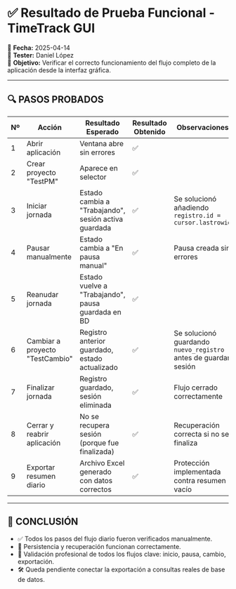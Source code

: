 # ✅ Resultado de Prueba Funcional - TimeTrack GUI

📅 **Fecha:** 2025-04-14  
🧪 **Tester:** Daniel López  
🎯 **Objetivo:** Verificar el correcto funcionamiento del flujo completo de la aplicación desde la interfaz gráfica.

---

## 🔍 PASOS PROBADOS

| Nº | Acción                              | Resultado Esperado                                     | Resultado Obtenido   | Observaciones                          |
|----|-------------------------------------|--------------------------------------------------------|----------------------|-----------------------------------------|
| 1  | Abrir aplicación                    | Ventana abre sin errores                               | ✅                   |                                         |
| 2  | Crear proyecto "TestPM"             | Aparece en selector                                    | ✅                   |                                         |
| 3  | Iniciar jornada                     | Estado cambia a "Trabajando", sesión activa guardada   | ✅                   | Se solucionó añadiendo `registro.id = cursor.lastrowid` |
| 4  | Pausar manualmente                  | Estado cambia a "En pausa manual"                      | ✅                   | Pausa creada sin errores                |
| 5  | Reanudar jornada                    | Estado vuelve a "Trabajando", pausa guardada en BD     | ✅                   |                                         |
| 6  | Cambiar a proyecto "TestCambio"     | Registro anterior guardado, estado actualizado         | ✅                   | Se solucionó guardando `nuevo_registro` antes de guardar sesión |
| 7  | Finalizar jornada                   | Registro guardado, sesión eliminada                    | ✅                   | Flujo cerrado correctamente             |
| 8  | Cerrar y reabrir aplicación         | No se recupera sesión (porque fue finalizada)          | ✅                   | Recuperación correcta si no se finaliza |
| 9  | Exportar resumen diario             | Archivo Excel generado con datos correctos             | ✅                   | Protección implementada contra resumen vacío |

---

## 🧠 CONCLUSIÓN

- ✅ Todos los pasos del flujo diario fueron verificados manualmente.
- 💾 Persistencia y recuperación funcionan correctamente.
- 🧪 Validación profesional de todos los flujos clave: inicio, pausa, cambio, exportación.
- 🛠️ Queda pendiente conectar la exportación a consultas reales de base de datos.
